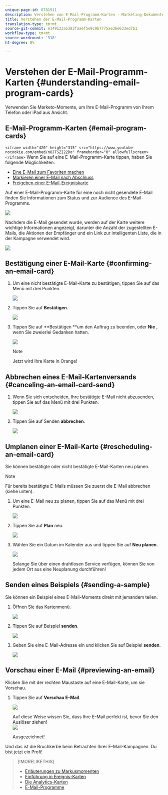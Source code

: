 ```yaml
---
unique-page-id: 8781911
description: Verstehen von E-Mail-Programm-Karten - Marketing-Dokumente - Produktdokumentation
title: Verstehen der E-Mail-Programm-Karten
translation-type: tm+mt
source-git-commit: e149133a5383faaef5e9c9b7775ae36e633ed7b1
workflow-type: tm+mt
source-wordcount: '318'
ht-degree: 0%

---
```



# Verstehen der E-Mail-Programm-Karten {#understanding-email-program-cards}

Verwenden Sie Marketo-Momente, um Ihre E-Mail-Programm von Ihrem Telefon oder iPad aus Ansicht.

## E-Mail-Programm-Karten {#email-program-cards}

`<iframe width="420" height="315" src="https://www.youtube-nocookie.com/embed/n8JTSZI22Do" frameborder="0" allowfullscreen></iframe>` Wenn Sie auf eine E-Mail-Programm-Karte tippen, haben Sie folgende Möglichkeiten:

* [Eine E-Mail zum Favoriten machen](../../../../../product-docs/core-marketo-concepts/mobile-apps/marketo-moments/working-with-moments/creating-a-favorite.md)
* [Markieren einer E-Mail nach Abschluss](../../../../../product-docs/core-marketo-concepts/mobile-apps/marketo-moments/working-with-moments/marking-it-done.md)
* [Freigeben einer E-Mail-Ereigniskarte](../../../../../product-docs/core-marketo-concepts/mobile-apps/marketo-moments/working-with-moments/sharing-a-moment.md)

Auf einer E-Mail-Programm-Karte für eine noch nicht gesendete E-Mail finden Sie Informationen zum Status und zur Audience des E-Mail-Programms.

![](assets/image2015-7-2-9-3a33-3a47.png)

Nachdem die E-Mail gesendet wurde, werden auf der Karte weitere wichtige Informationen angezeigt, darunter die Anzahl der zugestellten E-Mails, die Aktionen der Empfänger und ein Link zur intelligenten Liste, die in der Kampagne verwendet wird.

![](assets/image2015-9-25-10-3a5-3a29.png)

## Bestätigung einer E-Mail-Karte {#confirming-an-email-card}

1. Um eine nicht bestätigte E-Mail-Karte zu bestätigen, tippen Sie auf das Menü mit drei Punkten.

   ![](assets/image2015-7-16-17-3a6-3a16.png)

1. Tippen Sie auf **Bestätigen**.

   ![](assets/image2015-7-16-17-3a8-3a34.png)

1. Tippen Sie auf **Bestätigen **um den Auftrag zu beenden, oder **Nie** , wenn Sie zweierlei Gedanken hatten.

   ![](assets/image2015-7-16-17-3a12-3a18.png)

   >[!NOTE]
   >
   >Jetzt wird Ihre Karte in Orange!

## Abbrechen eines E-Mail-Kartenversands {#canceling-an-email-card-send}

1. Wenn Sie sich entscheiden, Ihre bestätigte E-Mail nicht abzusenden, tippen Sie auf das Menü mit drei Punkten.

   ![](assets/image2015-7-17-9-3a50-3a49.png)

1. Tippen Sie auf Senden **abbrechen**.

   ![](assets/image2015-7-17-9-3a52-3a54.png)

## Umplanen einer E-Mail-Karte {#rescheduling-an-email-card}

Sie können bestätigte oder nicht bestätigte E-Mail-Karten neu planen.

>[!NOTE]
>
>Für bereits bestätigte E-Mails müssen Sie zuerst die E-Mail abbrechen (siehe unten).

1. Um eine E-Mail neu zu planen, tippen Sie auf das Menü mit drei Punkten.

   ![](assets/image2015-7-17-9-3a58-3a44.png)

1. Tippen Sie auf **Plan** neu.

   ![](assets/image2015-7-17-10-3a0-3a32.png)

1. Wählen Sie ein Datum im Kalender aus und tippen Sie auf **Neu planen**.

   ![](assets/image2015-7-17-10-3a5-3a55.png)

   Solange Sie über einen drahtlosen Service verfügen, können Sie von jedem Ort aus eine Neuplanung durchführen!

## Senden eines Beispiels {#sending-a-sample}

Sie können ein Beispiel eines E-Mail-Moments direkt mit jemandem teilen.

1. Öffnen Sie das Kartenmenü.

   ![](assets/image2015-7-14-16-3a44-3a7.png)

1. Tippen Sie auf Beispiel **senden**.

   ![](assets/image2015-7-14-16-3a40-3a54.png)

1. Geben Sie eine E-Mail-Adresse ein und klicken Sie auf Beispiel **senden**.

   ![](assets/image2015-7-14-17-3a2-3a32.png)

## Vorschau einer E-Mail {#previewing-an-email}

Klicken Sie mit der rechten Maustaste auf eine E-Mail-Karte, um sie Vorschau.

1. Tippen Sie auf **Vorschau E-Mail**.

   ![](assets/image2015-7-14-16-3a42-3a21.png)

   Auf diese Weise wissen Sie, dass Ihre E-Mail perfekt ist, bevor Sie den Auslöser ziehen!\
   ![](assets/image2015-6-30-11-3a15-3a22.png)

   Ausgezeichnet!

Und das ist die Bruchkerbe beim Betrachten Ihrer E-Mail-Kampagnen. Du bist jetzt ein Profi!

>[!MORELIKETHIS]
>
>* [Erläuterungen zu Markusmomenten](understanding-marketo-moments.md)
>* [Einführung in Ereignis-Karten](understanding-event-cards.md)
>* [Die Analytics-Karten](understanding-analytics-cards.md)
>* [E-Mail-Programme](http://docs.marketo.com/display/docs/email+programs)

>




